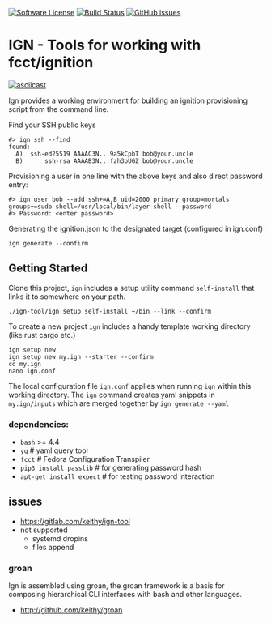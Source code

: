 [![Software License](https://img.shields.io/badge/license-MIT-brightgreen.svg)](LICENSE.md)
[![Build Status](https://travis-ci.com/keithy/ign-tool.svg?branch=ign)](https://travis-ci.com/keithy/ign-tool)
[![GitHub issues](https://img.shields.io/github/issues/keithy/ign-tool.svg)](https://github.com/keithy/ign-tool/issues)

# IGN - Tools for working with fcct/ignition

[![asciicast](https://asciinema.org/a/285507.svg)](https://asciinema.org/a/285507)

Ign provides a working environment for building an ignition provisioning script from the command line.

Find your SSH public keys
```
#> ign ssh --find
found:
  A)  ssh-ed25519 AAAAC3N...9a5kCpbT bob@your.uncle
  B)      ssh-rsa AAAAB3N...fzh3oUGZ bob@your.uncle
```
Provisioning a user in one line with the above keys and also direct password entry:
```
#> ign user bob --add ssh+=A,B uid=2000 primary_group=mortals groups+=sudo shell=/usr/local/bin/layer-shell --password
#> Password: <enter password>
```
Generating the ignition.json to the designated target (configured in ign.conf)
```
ign generate --confirm
```

## Getting Started

Clone this project,  `ign` includes a setup utility command `self-install` that
links it to somewhere on your path.
```
./ign-tool/ign setup self-install ~/bin --link --confirm
```
To create a new project `ign` includes a handy template working directory (like rust cargo etc.)
```
ign setup new 
ign setup new my.ign --starter --confirm
cd my.ign
nano ign.conf
```
The local configuration file `ign.conf` applies when running `ign` within this working directory.
The `ign` command creates yaml snippets in `my.ign/inputs` which are merged together by
`ign generate --yaml` 

### dependencies:

- `bash` >= 4.4
- `yq` # yaml query tool
- `fcct` # Fedora Configuration Transpiler
- `pip3 install passlib` # for generating password hash
- `apt-get install expect` # for testing password interaction

## issues

- https://gitlab.com/keithy/ign-tool
- not supported
    - systemd dropins
    - files append
     
### groan

Ign is assembled using groan, the groan framework is a basis for composing hierarchical CLI interfaces with bash and other languages.

- http://github.com/keithy/groan
